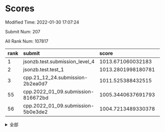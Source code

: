 # Scores

Modified Time: 2022-01-30 17:07:24

Submit Num: 207

All Rank Num: 107817

| rank |               submit               |       score        |       sigma        | pk_num |
| :--- | :--------------------------------- | :----------------- | :----------------- | :----- |
| 1    | jsonzb.test.submission_level_4     | 1013.671060032183  | 0.8042264722097742 | 2081   |
| 2    | jsonzb.test.test_1                 | 1013.2801998180781 | 0.7698808320809304 | 2082   |
| 3    | cpp.21_12_24.submission-2b2ea0d7   | 1011.525388432515  | 0.7998965195508944 | 2083   |
| 55   | cpp.2022_01_09.submission-816672bd | 1005.3440637691793 | 0.7222554759357002 | 2082   |
| 56   | cpp.2022_01_09.submission-5b0e3de2 | 1004.7213489330378 | 0.7190895712354365 | 2080   |


<details>
<summary>全部</summary>

| rank |                 submit                 |       score        |       sigma        | pk_num |
| :--- | :------------------------------------- | :----------------- | :----------------- | :----- |
| 1    | jsonzb.test.submission_level_4         | 1013.671060032183  | 0.8042264722097742 | 2081   |
| 2    | jsonzb.test.test_1                     | 1013.2801998180781 | 0.7698808320809304 | 2082   |
| 3    | cpp.21_12_24.submission-2b2ea0d7       | 1011.525388432515  | 0.7998965195508944 | 2083   |
| 4    | gobigger.level_3.submission_level_3_3  | 1011.364361481439  | 0.779624374383823  | 2090   |
| 5    | gobigger.level_3.submission_level_3_16 | 1011.3101024923634 | 0.7639167211511768 | 2085   |
| 6    | gobigger.level_3.submission_level_3_30 | 1011.2927559153901 | 0.763752918638732  | 2085   |
| 7    | gobigger.level_3.submission_level_3_28 | 1010.9497170174485 | 0.7818133686047806 | 2084   |
| 8    | gobigger.level_3.submission_level_3_14 | 1010.8896371194373 | 0.7739595925082866 | 2081   |
| 9    | gobigger.level_3.submission_level_3_0  | 1010.7620907439948 | 0.7740351635177962 | 2086   |
| 10   | gobigger.level_3.submission_level_3_5  | 1010.7431607558187 | 0.7678068371335919 | 2084   |
| 11   | gobigger.level_3.submission_level_3_26 | 1010.5674502542794 | 0.7531950580631209 | 2085   |
| 12   | gobigger.level_3.submission_level_3_22 | 1010.5500784046574 | 0.7755243409016745 | 2082   |
| 13   | gobigger.level_3.submission_level_3_6  | 1010.5295822663962 | 0.759719938496165  | 2085   |
| 14   | gobigger.level_3.submission_level_3_35 | 1010.4944483453091 | 0.7681390093399485 | 2084   |
| 15   | gobigger.level_3.submission_level_3_4  | 1010.4777647713419 | 0.7568154904981885 | 2082   |
| 16   | gobigger.level_3.submission_level_3_45 | 1010.4450433204944 | 0.7634998335950655 | 2087   |
| 17   | gobigger.level_3.submission_level_3_11 | 1010.4355175506224 | 0.7623188002995314 | 2081   |
| 18   | gobigger.level_3.submission_level_3_10 | 1010.2900162257263 | 0.7627805368459154 | 2078   |
| 19   | gobigger.level_3.submission_level_3_47 | 1010.2278421767808 | 0.7528095811997016 | 2080   |
| 20   | gobigger.level_3.submission_level_3_15 | 1010.2189698461046 | 0.7467373164490951 | 2086   |
| 21   | gobigger.level_3.submission_level_3_24 | 1010.1452817633394 | 0.7756935055903891 | 2078   |
| 22   | gobigger.level_3.submission_level_3_20 | 1010.1443178061561 | 0.7752634714780638 | 2083   |
| 23   | gobigger.level_3.submission_level_3_12 | 1010.1165496565131 | 0.742718329102018  | 2080   |
| 24   | gobigger.level_3.submission_level_3_8  | 1010.1043706210195 | 0.7650432068491876 | 2085   |
| 25   | gobigger.level_3.submission_level_3_39 | 1010.0163794000198 | 0.7829015549004668 | 2085   |
| 26   | gobigger.level_3.submission_level_3_33 | 1010.0069759992632 | 0.7530954675746613 | 2086   |
| 27   | gobigger.level_3.submission_level_3_48 | 1009.9944574029703 | 0.7421204269844123 | 2084   |
| 28   | gobigger.level_3.submission_level_3_21 | 1009.87077234258   | 0.7715269523094722 | 2084   |
| 29   | gobigger.level_3.submission_level_3_34 | 1009.852173668454  | 0.7656168732158304 | 2084   |
| 30   | gobigger.level_3.submission_level_3_7  | 1009.8010695266438 | 0.7744738444385656 | 2084   |
| 31   | gobigger.level_3.submission_level_3_41 | 1009.7588597561356 | 0.7680753725414007 | 2082   |
| 32   | gobigger.level_3.submission_level_3_29 | 1009.7296564789035 | 0.7653810436658252 | 2085   |
| 33   | gobigger.level_3.submission_level_3_46 | 1009.640542608265  | 0.7684650992391435 | 2079   |
| 34   | gobigger.level_3.submission_level_3_2  | 1009.6399192517604 | 0.7525577024727735 | 2086   |
| 35   | gobigger.level_3.submission_level_3_17 | 1009.5858708843969 | 0.7676003141519446 | 2080   |
| 36   | gobigger.level_3.submission_level_3_44 | 1009.4910002811207 | 0.7472174913106366 | 2084   |
| 37   | gobigger.level_3.submission_level_3_31 | 1009.4597972404697 | 0.7604283127198582 | 2078   |
| 38   | gobigger.level_3.submission_level_3_9  | 1009.3970046053068 | 0.7686666373464465 | 2080   |
| 39   | gobigger.level_3.submission_level_3_19 | 1009.35423139467   | 0.7498917258053851 | 2080   |
| 40   | gobigger.level_3.submission_level_3_32 | 1009.3297979708069 | 0.7642079688010167 | 2083   |
| 41   | gobigger.level_3.submission_level_3_43 | 1009.3233931218102 | 0.751427767935792  | 2083   |
| 42   | gobigger.level_3.submission_level_3_36 | 1009.2870329073822 | 0.7486364556290974 | 2080   |
| 43   | gobigger.level_3.submission_level_3_25 | 1009.2410974909918 | 0.7418872483000577 | 2088   |
| 44   | gobigger.level_3.submission_level_3_1  | 1009.0880236172361 | 0.7399974024745797 | 2081   |
| 45   | gobigger.level_3.submission_level_3_13 | 1008.9944520884333 | 0.7545745405458968 | 2078   |
| 46   | gobigger.level_3.submission_level_3_27 | 1008.9690554689953 | 0.735927729536426  | 2081   |
| 47   | gobigger.level_3.submission_level_3_18 | 1008.9184932220878 | 0.7486591651129895 | 2080   |
| 48   | gobigger.level_3.submission_level_3_49 | 1008.8737563137738 | 0.7545159598653646 | 2083   |
| 49   | gobigger.level_3.submission_level_3_40 | 1008.8348469890348 | 0.7326619498603362 | 2082   |
| 50   | gobigger.level_3.submission_level_3_38 | 1008.788182976423  | 0.7416354760195585 | 2082   |
| 51   | gobigger.level_3.submission_level_3_23 | 1008.7161283393968 | 0.7340309047622717 | 2084   |
| 52   | gobigger.level_3.submission_level_3_42 | 1008.4290780386609 | 0.7356601904358082 | 2082   |
| 53   | gobigger.level_3.submission_level_3_37 | 1008.1698679380398 | 0.7623783466716418 | 2084   |
| 54   | gobigger.level_1.submission_level_1_19 | 1005.4470953704318 | 0.7330756932037928 | 2087   |
| 55   | cpp.2022_01_09.submission-816672bd     | 1005.3440637691793 | 0.7222554759357002 | 2082   |
| 56   | cpp.2022_01_09.submission-5b0e3de2     | 1004.7213489330378 | 0.7190895712354365 | 2080   |
| 57   | gobigger.level_1.submission_level_1_34 | 1004.6909578548527 | 0.7275690156956788 | 2085   |
| 58   | gobigger.level_1.submission_level_1_15 | 1004.466861480575  | 0.7139201318708401 | 2086   |
| 59   | gobigger.level_1.submission_level_1_21 | 1004.4228667148527 | 0.7207578924218873 | 2082   |
| 60   | gobigger.level_1.submission_level_1_20 | 1004.3836594721826 | 0.7179014351825799 | 2083   |
| 61   | gobigger.level_1.submission_level_1_44 | 1004.3077574202507 | 0.7286639572200906 | 2084   |
| 62   | gobigger.level_1.submission_level_1_33 | 1004.099925097892  | 0.7246066312940035 | 2080   |
| 63   | gobigger.level_1.submission_level_1_27 | 1004.0986853229638 | 0.7283813613213034 | 2083   |
| 64   | gobigger.level_1.submission_level_1_29 | 1004.0919594092856 | 0.7075691992310968 | 2077   |
| 65   | gobigger.level_1.submission_level_1_38 | 1003.9070123758368 | 0.7196177987297545 | 2076   |
| 66   | gobigger.level_1.submission_level_1_24 | 1003.7723141657871 | 0.7135399524430599 | 2078   |
| 67   | gobigger.level_1.submission_level_1_37 | 1003.7637726984599 | 0.7052355396501686 | 2087   |
| 68   | gobigger.level_1.submission_level_1_49 | 1003.5848678890899 | 0.7289022633459012 | 2082   |
| 69   | gobigger.level_1.submission_level_1_42 | 1003.5319727656274 | 0.7310029895738905 | 2079   |
| 70   | gobigger.level_1.submission_level_1_1  | 1003.5292345208069 | 0.704102096557591  | 2083   |
| 71   | gobigger.level_1.submission_level_1_40 | 1003.4990352425013 | 0.7184088242786776 | 2085   |
| 72   | gobigger.level_1.submission_level_1_23 | 1003.4842553966342 | 0.7323326131433182 | 2084   |
| 73   | gobigger.level_1.submission_level_1_45 | 1003.4461428195294 | 0.711020977216358  | 2087   |
| 74   | gobigger.level_1.submission_level_1_30 | 1003.4435960472067 | 0.7156261883549384 | 2085   |
| 75   | gobigger.level_1.submission_level_1_5  | 1003.3021731673434 | 0.7146029620638192 | 2084   |
| 76   | gobigger.level_1.submission_level_1_25 | 1003.1871329173238 | 0.7135000079108509 | 2089   |
| 77   | gobigger.level_1.submission_level_1_17 | 1003.133674768539  | 0.7219874012727802 | 2084   |
| 78   | gobigger.level_1.submission_level_1_4  | 1003.077293170068  | 0.7019604501688368 | 2083   |
| 79   | gobigger.level_1.submission_level_1_35 | 1003.0506933653007 | 0.7083502205187944 | 2081   |
| 80   | gobigger.level_1.submission_level_1_2  | 1003.004595207225  | 0.7090213483587222 | 2084   |
| 81   | gobigger.level_1.submission_level_1_11 | 1002.9764275231356 | 0.7161991682180711 | 2080   |
| 82   | gobigger.level_1.submission_level_1_16 | 1002.9539012386574 | 0.7260364289035831 | 2086   |
| 83   | gobigger.level_1.submission_level_1_0  | 1002.9231394253163 | 0.7149536509804438 | 2088   |
| 84   | gobigger.level_1.submission_level_1_14 | 1002.911203431198  | 0.7148765528298661 | 2083   |
| 85   | gobigger.level_1.submission_level_1_8  | 1002.8910567812102 | 0.713043317342206  | 2085   |
| 86   | gobigger.level_1.submission_level_1_48 | 1002.871110580504  | 0.7110391155133445 | 2083   |
| 87   | gobigger.level_1.submission_level_1_12 | 1002.8013564622304 | 0.717630104138915  | 2078   |
| 88   | gobigger.level_1.submission_level_1_41 | 1002.7866333351088 | 0.7200829387798127 | 2081   |
| 89   | gobigger.level_1.submission_level_1_22 | 1002.7829271869631 | 0.7185828107189255 | 2087   |
| 90   | gobigger.level_1.submission_level_1_39 | 1002.7603601689009 | 0.7132794111414489 | 2089   |
| 91   | gobigger.level_1.submission_level_1_36 | 1002.7262125624669 | 0.7173166455882066 | 2088   |
| 92   | gobigger.level_1.submission_level_1_26 | 1002.7236593338869 | 0.7110594261986976 | 2086   |
| 93   | gobigger.level_1.submission_level_1_18 | 1002.7153720009127 | 0.7142974118411972 | 2082   |
| 94   | gobigger.level_1.submission_level_1_13 | 1002.7067772422388 | 0.7206305232382294 | 2085   |
| 95   | gobigger.level_1.submission_level_1_43 | 1002.6256534420846 | 0.7081284019252242 | 2084   |
| 96   | gobigger.level_1.submission_level_1_28 | 1002.6165138423742 | 0.7270236785431152 | 2085   |
| 97   | gobigger.level_1.submission_level_1_9  | 1002.6034361161105 | 0.7062212934056179 | 2085   |
| 98   | gobigger.level_1.submission_level_1_6  | 1002.3424303386106 | 0.7148247829574698 | 2081   |
| 99   | gobigger.level_1.submission_level_1_31 | 1002.121578761722  | 0.7058773953198701 | 2082   |
| 100  | gobigger.level_1.submission_level_1_47 | 1002.1063009368947 | 0.7036921664898138 | 2085   |
| 101  | gobigger.level_1.submission_level_1_7  | 1002.0559193380344 | 0.7235777522437487 | 2085   |
| 102  | gobigger.level_1.submission_level_1_32 | 1001.993827375518  | 0.7079964833083312 | 2082   |
| 103  | gobigger.level_1.submission_level_1_10 | 1001.917769514147  | 0.7238325243796756 | 2079   |
| 104  | gobigger.level_1.submission_level_1_46 | 1001.8748348283804 | 0.7107897072964379 | 2081   |
| 105  | gobigger.level_1.submission_level_1_3  | 1001.1891710961446 | 0.720946698910403  | 2084   |
| 106  | gobigger.random.submission_random_48   | 997.4499900147412  | 0.7005526111740283 | 2085   |
| 107  | gobigger.random.submission_random_46   | 996.9863860527206  | 0.7125895376847659 | 2081   |
| 108  | gobigger.random.submission_random_4    | 996.8586531315905  | 0.7115005312324085 | 2080   |
| 109  | gobigger.random.submission_random_47   | 996.8161594541242  | 0.7070101609586344 | 2082   |
| 110  | gobigger.random.submission_random_12   | 996.7309695152021  | 0.6913324303862936 | 2083   |
| 111  | gobigger.random.submission_random_44   | 996.658531813789   | 0.7183698602621781 | 2079   |
| 112  | gobigger.random.submission_random_19   | 996.6250355607507  | 0.7089691192480919 | 2087   |
| 113  | gobigger.random.submission_random_5    | 996.6003933363307  | 0.7125200402973135 | 2079   |
| 114  | gobigger.random.submission_random_15   | 996.5430641210414  | 0.6994731623893742 | 2081   |
| 115  | gobigger.random.submission_random_26   | 996.5097032422228  | 0.7074043296890449 | 2084   |
| 116  | gobigger.random.submission_random_23   | 996.3622338222649  | 0.7016068347978518 | 2085   |
| 117  | gobigger.random.submission_random_42   | 996.3252368126257  | 0.7218073695965245 | 2088   |
| 118  | gobigger.random.submission_random_35   | 996.2379332594126  | 0.7167082443989593 | 2083   |
| 119  | gobigger.random.submission_random_6    | 996.2327169319061  | 0.6994679499701225 | 2080   |
| 120  | gobigger.random.submission_random_8    | 996.1958432980599  | 0.6906540326378232 | 2086   |
| 121  | gobigger.random.submission_random_13   | 996.1938227506699  | 0.6977179057114512 | 2084   |
| 122  | gobigger.random.submission_random_27   | 996.1803769738245  | 0.7161686300605337 | 2086   |
| 123  | gobigger.random.submission_random_38   | 996.1648545077245  | 0.7162448067361934 | 2090   |
| 124  | gobigger.random.submission_random_10   | 996.0603482726416  | 0.7033012378736196 | 2081   |
| 125  | gobigger.random.submission_random_29   | 996.047297676027   | 0.7139087653806685 | 2084   |
| 126  | gobigger.random.submission_random_17   | 996.0455794954553  | 0.692122930934883  | 2078   |
| 127  | gobigger.random.submission_random_43   | 996.0334936046658  | 0.7111615654496217 | 2086   |
| 128  | gobigger.random.submission_random_31   | 996.0035461629504  | 0.7018947642349739 | 2081   |
| 129  | gobigger.random.submission_random_41   | 995.9697066282947  | 0.7020078079078861 | 2090   |
| 130  | gobigger.random.submission_random_3    | 995.9688476881971  | 0.7058495592082937 | 2084   |
| 131  | gobigger.random.submission_random_49   | 995.8957387620729  | 0.7186060604953477 | 2086   |
| 132  | gobigger.random.submission_random_30   | 995.829040238185   | 0.7098704886654614 | 2085   |
| 133  | gobigger.random.submission_random_9    | 995.7823448331861  | 0.7003100506066897 | 2085   |
| 134  | gobigger.random.submission_random_28   | 995.746008024177   | 0.707333456526394  | 2084   |
| 135  | gobigger.random.submission_random_32   | 995.6968960646482  | 0.6995199333574466 | 2087   |
| 136  | gobigger.random.submission_random_16   | 995.6669381021732  | 0.7093433950314945 | 2082   |
| 137  | gobigger.random.submission_random_2    | 995.6567968884459  | 0.7187445822313141 | 2080   |
| 138  | gobigger.random.submission_random_20   | 995.6425622664709  | 0.7112722872153243 | 2080   |
| 139  | gobigger.random.submission_random_36   | 995.6340899713964  | 0.7148372034823208 | 2091   |
| 140  | gobigger.random.submission_random_25   | 995.6104389582191  | 0.6967429542820417 | 2082   |
| 141  | gobigger.random.submission_random_0    | 995.5986746139419  | 0.7167621221859394 | 2085   |
| 142  | gobigger.random.submission_random_37   | 995.58801843209    | 0.7205382459635122 | 2081   |
| 143  | gobigger.random.submission_random_24   | 995.5657681669762  | 0.7115864881837042 | 2088   |
| 144  | gobigger.random.submission_random_33   | 995.5188831666056  | 0.7182034165618459 | 2085   |
| 145  | gobigger.random.submission_random_21   | 995.4620281503907  | 0.7100811900810308 | 2085   |
| 146  | gobigger.random.submission_random_45   | 995.4345494218596  | 0.6940582449839763 | 2085   |
| 147  | gobigger.random.submission_random_22   | 995.4152068107029  | 0.7065786337849372 | 2085   |
| 148  | gobigger.random.submission_random_40   | 995.413001203143   | 0.706127602055132  | 2083   |
| 149  | gobigger.random.submission_random_14   | 995.299152777175   | 0.7219208591906917 | 2083   |
| 150  | gobigger.random.submission_random_34   | 995.2952294342135  | 0.7094503318442589 | 2076   |
| 151  | gobigger.random.submission_random_11   | 995.2799341736539  | 0.7106307910324342 | 2085   |
| 152  | gobigger.random.submission_random_39   | 995.1756915584734  | 0.709510095839609  | 2083   |
| 153  | gobigger.random.submission_random_1    | 994.7318223348183  | 0.7128913072859001 | 2088   |
| 154  | gobigger.random.submission_random_7    | 994.6787825988625  | 0.7111859900992624 | 2088   |
| 155  | gobigger.random.submission_random_18   | 994.3836244187725  | 0.7301929046474482 | 2081   |
| 156  | gobigger.level_2.submission_level_2_11 | 994.2259030668713  | 0.714846249998742  | 2087   |
| 157  | gobigger.level_2.submission_level_2_41 | 994.098062131671   | 0.7210252729913276 | 2084   |
| 158  | gobigger.level_2.submission_level_2_42 | 993.9311442736545  | 0.7294307401955878 | 2086   |
| 159  | gobigger.level_2.submission_level_2_19 | 993.9098026873381  | 0.7350363424783577 | 2085   |
| 160  | gobigger.level_2.submission_level_2_28 | 993.562351474551   | 0.7427778422296861 | 2090   |
| 161  | gobigger.level_2.submission_level_2_15 | 993.5341331162319  | 0.736329707176048  | 2086   |
| 162  | gobigger.level_2.submission_level_2_2  | 993.5159338085452  | 0.732865104178228  | 2082   |
| 163  | gobigger.level_2.submission_level_2_49 | 993.4692258073428  | 0.7333817818863801 | 2082   |
| 164  | gobigger.level_2.submission_level_2_46 | 993.4441415179963  | 0.7422503049657805 | 2086   |
| 165  | gobigger.level_2.submission_level_2_34 | 993.3091331051558  | 0.7173869971471182 | 2082   |
| 166  | gobigger.level_2.submission_level_2_40 | 993.2850439675615  | 0.7468193397647922 | 2081   |
| 167  | gobigger.level_2.submission_level_2_33 | 993.1190704422041  | 0.7349600056735004 | 2086   |
| 168  | gobigger.level_2.submission_level_2_0  | 993.103847238764   | 0.7296821193631571 | 2087   |
| 169  | gobigger.level_2.submission_level_2_48 | 992.9911789461992  | 0.7525273608271025 | 2086   |
| 170  | gobigger.level_2.submission_level_2_45 | 992.9649545746668  | 0.7274422103225834 | 2083   |
| 171  | gobigger.level_2.submission_level_2_18 | 992.9031916738672  | 0.7276034508699062 | 2085   |
| 172  | gobigger.level_2.submission_level_2_44 | 992.8778773399266  | 0.7228568554103435 | 2090   |
| 173  | gobigger.level_2.submission_level_2_1  | 992.5061340718264  | 0.7441226370831004 | 2082   |
| 174  | gobigger.level_2.submission_level_2_38 | 992.4759723592266  | 0.7539541198695942 | 2090   |
| 175  | gobigger.level_2.submission_level_2_8  | 992.3765671350587  | 0.7448078716190966 | 2079   |
| 176  | gobigger.level_2.submission_level_2_36 | 992.3697005550507  | 0.742013992758586  | 2084   |
| 177  | gobigger.level_2.submission_level_2_39 | 992.3585331679594  | 0.7398185762708498 | 2086   |
| 178  | gobigger.level_2.submission_level_2_29 | 992.3542564590107  | 0.7473576381448936 | 2083   |
| 179  | gobigger.level_2.submission_level_2_21 | 992.2610027529558  | 0.7306670912196254 | 2083   |
| 180  | gobigger.level_2.submission_level_2_26 | 992.2329775906552  | 0.7538413596797404 | 2085   |
| 181  | gobigger.level_2.submission_level_2_35 | 992.2313204623795  | 0.7311461806463941 | 2082   |
| 182  | gobigger.level_2.submission_level_2_4  | 992.1061392164038  | 0.7579561855455801 | 2086   |
| 183  | gobigger.level_2.submission_level_2_13 | 992.0253995864889  | 0.7405740228240077 | 2084   |
| 184  | gobigger.level_2.submission_level_2_37 | 992.0203359038455  | 0.7530681206013855 | 2081   |
| 185  | gobigger.level_2.submission_level_2_7  | 991.9214106752618  | 0.745641931705888  | 2083   |
| 186  | gobigger.level_2.submission_level_2_6  | 991.6314594097496  | 0.763029505080465  | 2080   |
| 187  | gobigger.level_2.submission_level_2_47 | 991.5832967235416  | 0.7318984011897727 | 2085   |
| 188  | gobigger.level_2.submission_level_2_31 | 991.5778126590999  | 0.7499823117573555 | 2080   |
| 189  | gobigger.level_2.submission_level_2_25 | 991.5062145507417  | 0.7407846648224671 | 2082   |
| 190  | gobigger.level_2.submission_level_2_30 | 991.4514224579485  | 0.7568537065108718 | 2079   |
| 191  | gobigger.level_2.submission_level_2_24 | 991.4469266179968  | 0.745674429137897  | 2077   |
| 192  | gobigger.level_2.submission_level_2_12 | 991.444528649674   | 0.7485193383266143 | 2087   |
| 193  | gobigger.level_2.submission_level_2_16 | 991.2931375116954  | 0.7650171738452675 | 2079   |
| 194  | gobigger.level_2.submission_level_2_3  | 991.108578828791   | 0.7674359834573655 | 2081   |
| 195  | gobigger.level_2.submission_level_2_10 | 991.044521223475   | 0.7579085007424534 | 2085   |
| 196  | gobigger.level_2.submission_level_2_9  | 991.0204765267581  | 0.7381855370517754 | 2078   |
| 197  | gobigger.level_2.submission_level_2_5  | 990.8654155938051  | 0.7694611911046444 | 2084   |
| 198  | gobigger.level_2.submission_level_2_43 | 990.7969751436633  | 0.7589110559930781 | 2086   |
| 199  | gobigger.level_2.submission_level_2_20 | 990.6868283485182  | 0.7517284968911332 | 2086   |
| 200  | gobigger.level_2.submission_level_2_17 | 990.5943718201221  | 0.7790218278128211 | 2084   |
| 201  | gobigger.level_2.submission_level_2_27 | 990.5610223914929  | 0.758414032920999  | 2083   |
| 202  | gobigger.level_2.submission_level_2_23 | 990.4874968508808  | 0.7612613892679273 | 2087   |
| 203  | gobigger.level_2.submission_level_2_32 | 990.3156967474266  | 0.7640284636730014 | 2085   |
| 204  | gobigger.level_2.submission_level_2_22 | 990.2044798823126  | 0.755940741023414  | 2082   |
| 205  | gobigger.level_2.submission_level_2_14 | 989.8136368824588  | 0.7644148134150129 | 2082   |
| 206  | gobigger.none.submission_none_0        | 977.9566220609491  | 1.319794693738112  | 2085   |
| 207  | gobigger.none.submission_none_1        | 975.3578107566344  | 1.4831283371980133 | 2085   |

</details>